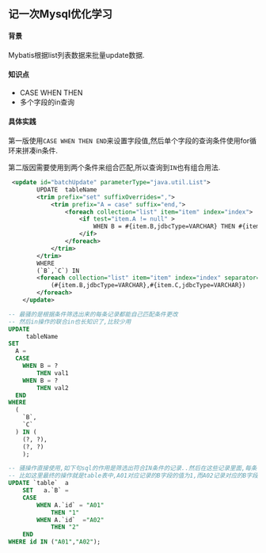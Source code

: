 ## 记一次Mysql优化学习

#### 背景

Mybatis根据list列表数据来批量update数据.



#### 知识点

+ CASE WHEN THEN
+ 多个字段的in查询



#### 具体实践

第一版使用`CASE WHEN THEN END`来设置字段值,然后单个字段的查询条件使用for循环来拼凑in条件.

第二版因需要使用到两个条件来组合匹配,所以查询到`IN`也有组合用法.

```xml
 <update id="batchUpdate" parameterType="java.util.List">
        UPDATE  tableName
        <trim prefix="set" suffixOverrides=",">    
            <trim prefix="A = case" suffix="end,">
                <foreach collection="list" item="item" index="index">
                    <if test="item.A != null" >
                        WHEN B = #{item.B,jdbcType=VARCHAR} THEN #{item.A,jdbcType=VARCHAR}
                    </if>
                </foreach>
            </trim>
        </trim>
        WHERE 
        (`B`,`C`) IN
        <foreach collection="list" item="item" index="index" separator="," open="(" close=")">
            (#{item.B,jdbcType=VARCHAR},#{item.C,jdbcType=VARCHAR})
        </foreach>
    </update>
```



```sql
-- 最骚的是根据条件筛选出来的每条记录都能自己匹配条件更改
-- 然后in操作的联合in也长知识了,比较少用
UPDATE 
 	 tableName 
SET
  A = 
  CASE
    WHEN B = ? 
    	THEN val1 
    WHEN B = ? 
    	THEN val2
  END
WHERE 
  (
    `B`,
    `C`
  ) IN (
    (?, ?),
    (?, ?)
    );
```

```sql
-- 骚操作直接使用,如下句sql的作用是筛选出符合IN条件的记录..然后在这些记录里面,每条记录根据属性值不同去设置对应的值
-- 比如这里最终的操作就是table表中,A01对应记录的B字段的值为1,而A02记录对应的B字段对应的值为2
UPDATE `table`  a
	SET   a.`B` =
	CASE 
		WHEN A.`id` = "A01"
			THEN "1"
		WHEN A.`id`  ="A02"
			THEN "2"
	END
WHERE id IN ("A01","A02");

```

